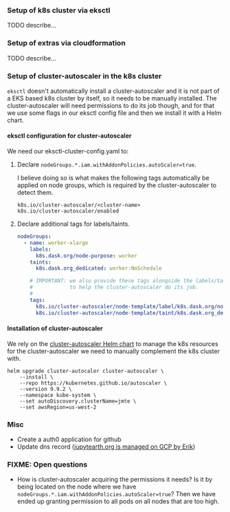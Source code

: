 ### Setup of k8s cluster via eksctl

TODO describe...

### Setup of extras via cloudformation

TODO describe...

### Setup of cluster-autoscaler in the k8s cluster

`eksctl` doesn't automatically install a cluster-autoscaler and it is not part
of a EKS based k8s cluster by itself, so it needs to be manually installed. The
cluster-autoscaler will need permissions to do its job though, and for that we
use some flags in our eksctl config file and then we install it with a Helm
chart.

#### eksctl configuration for cluster-autoscaler

We need our eksctl-cluster-config.yaml to:

1. Declare `nodeGroups.*.iam.withAddonPolicies.autoScaler=true`.
   
   I believe doing so is what makes the following tags automatically be applied
   on node groups, which is required by the cluster-autoscaler to detect them.

   ```
   k8s.io/cluster-autoscaler/<cluster-name>
   k8s.io/cluster-autoscaler/enabled
   ```

2. Declare additional tags for labels/taints.

   ```yaml
   nodeGroups:
     - name: worker-xlarge
       labels:
         k8s.dask.org/node-purpose: worker
       taints:
         k8s.dask.org_dedicated: worker:NoSchedule

       # IMPORTANT: we also provide these tags alongside the labels/taints
       #            to help the cluster-autoscaler do its job.
       #
       tags:
         k8s.io/cluster-autoscaler/node-template/label/k8s.dask.org/node-purpose: worker
         k8s.io/cluster-autoscaler/node-template/taint/k8s.dask.org_dedicated: worker:NoSchedule
   ```


#### Installation of cluster-autoscaler

We rely on the [cluster-autoscaler Helm chart](https://github.com/kubernetes/autoscaler/tree/master/charts/cluster-autoscaler) to manage the k8s resources for the cluster-autoscaler we need to manually complement the k8s cluster with.

```
helm upgrade cluster-autocaler cluster-autoscaler \
    --install \
    --repo https://kubernetes.github.io/autoscaler \
    --version 9.9.2 \
    --namespace kube-system \
    --set autoDiscovery.clusterName=jmte \
    --set awsRegion=us-west-2
```

### Misc

- Create a auth0 application for github
- Update dns record ([jupytearth.org is managed on GCP by Erik](https://console.cloud.google.com/net-services/dns/zones/jupytearth-org/details?folder=&organizationId=&project=domains-sos))

### FIXME: Open questions

- How is cluster-autoscaler acquiring the permissions it needs? Is it by being
  located on the node where we have
  `nodeGroups.*.iam.withAddonPolicies.autoScaler=true`? Then we have ended up
  granting permission to all pods on all nodes that are too high.
